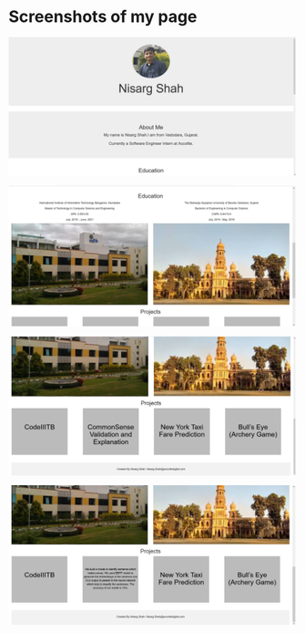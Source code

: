 # Screenshots of my page

![1st image](./Screenshots/1.png)

![2nd image](./Screenshots/2.png)

![3rd image](./Screenshots/3.png)

![4th image](./Screenshots/4.png)
